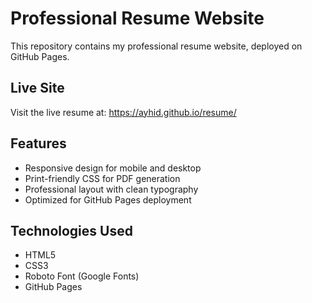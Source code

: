 # Professional Resume Website

This repository contains my professional resume website, deployed on GitHub Pages.

## Live Site
Visit the live resume at: https://ayhid.github.io/resume/

## Features
- Responsive design for mobile and desktop
- Print-friendly CSS for PDF generation
- Professional layout with clean typography
- Optimized for GitHub Pages deployment

## Technologies Used
- HTML5
- CSS3
- Roboto Font (Google Fonts)
- GitHub Pages